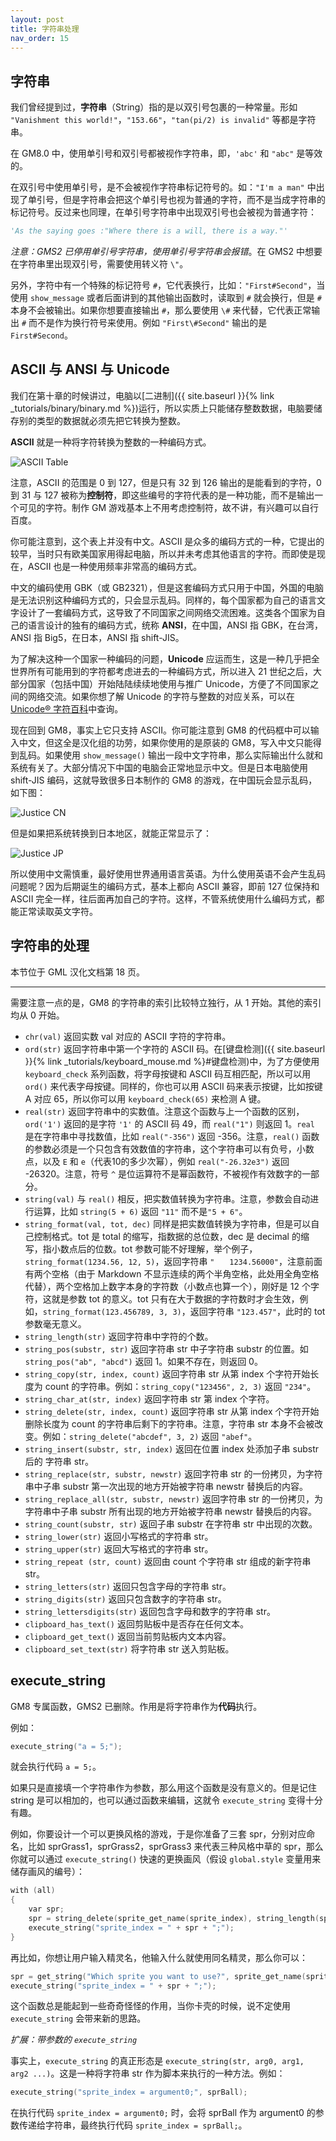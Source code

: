 ```yaml
---
layout: post
title: 字符串处理
nav_order: 15
---
```


## 字符串

我们曾经提到过，**字符串**（String）指的是以双引号包裹的一种常量。形如 `"Vanishment this world!"`，`"153.66"`，`"tan(pi/2) is invalid"` 等都是字符串。

在 GM8.0 中，使用单引号和双引号都被视作字符串，即，`'abc'` 和 `"abc"` 是等效的。

在双引号中使用单引号，是不会被视作字符串标记符号的。如：`"I'm a man"` 中出现了单引号，但是字符串会把这个单引号也视为普通的字符，而不是当成字符串的标记符号。反过来也同理，在单引号字符串中出现双引号也会被视为普通字符：

```python
'As the saying goes :"Where there is a will, there is a way."'
```

*注意：GMS2 已停用单引号字符串，使用单引号字符串会报错*。在 GMS2 中想要在字符串里出现双引号，需要使用转义符 `\"`。

另外，字符中有一个特殊的标记符号 `#`，它代表换行，比如：`"First#Second"`，当使用 `show_message` 或者后面讲到的其他输出函数时，读取到 `#` 就会换行，但是 `#` 本身不会被输出。如果你想要直接输出 `#`，那么要使用 `\#` 来代替，它代表正常输出 `#` 而不是作为换行符号来使用。例如 `"First\#Second"` 输出的是 `First#Second`。

## ASCII 与 ANSI 与 Unicode

我们在第十章的时候讲过，电脑以[二进制]({{ site.baseurl }}{% link _tutorials/binary/binary.md %})运行，所以实质上只能储存整数数据，电脑要储存别的类型的数据就必须先把它转换为整数。

**ASCII** 就是一种将字符转换为整数的一种编码方式。

![ASCII Table](/assets/images/string/ascii_table.svg)

注意，ASCII 的范围是 0 到 127，但是只有 32 到 126 输出的是能看到的字符，0 到 31 与 127 被称为**控制符**，即这些编号的字符代表的是一种功能，而不是输出一个可见的字符。制作 GM 游戏基本上不用考虑控制符，故不讲，有兴趣可以自行百度。

你可能注意到，这个表上并没有中文。ASCII 是众多的编码方式的一种，它提出的较早，当时只有欧美国家用得起电脑，所以并未考虑其他语言的字符。而即使是现在，ASCII 也是一种使用频率非常高的编码方式。

中文的编码使用 GBK（或 GB2321），但是这套编码方式只用于中国，外国的电脑是无法识别这种编码方式的，只会显示乱码。同样的，每个国家都为自己的语言文字设计了一套编码方式，这导致了不同国家之间网络交流困难。这类各个国家为自己的语言设计的独有的编码方式，统称 **ANSI**，在中国，ANSI 指 GBK，在台湾，ANSI 指 Big5，在日本，ANSI 指 shift-JIS。

为了解决这种一个国家一种编码的问题，**Unicode** 应运而生，这是一种几乎把全世界所有可能用到的字符都考虑进去的一种编码方式，所以进入 21 世纪之后，大部分国家（包括中国）开始陆陆续续地使用与推广 Unicode，方便了不同国家之间的网络交流。如果你想了解 Unicode 的字符与整数的对应关系，可以在 [Unicode® 字符百科](https://unicode-table.com/cn/)中查询。

现在回到 GM8，事实上它只支持 ASCII。你可能注意到 GM8 的代码框中可以输入中文，但这全是汉化组的功劳，如果你使用的是原装的 GM8，写入中文只能得到乱码。如果使用 `show_message()` 输出一段中文字符串，那么实际输出什么就和系统有关了。大部分情况下中国的电脑会正常地显示中文。但是日本电脑使用 shift-JIS 编码，这就导致很多日本制作的 GM8 的游戏，在中国玩会显示乱码，如下图：

![Justice CN](/assets/images/string/justice_cn.png)

但是如果把系统转换到日本地区，就能正常显示了：

![Justice JP](/assets/images/string/justice_jp.png)

所以使用中文需慎重，最好使用世界通用语言英语。为什么使用英语不会产生乱码问题呢？因为后期诞生的编码方式，基本上都向 ASCII 兼容，即前 127 位保持和 ASCII 完全一样，往后面再加自己的字符。这样，不管系统使用什么编码方式，都能正常读取英文字符。

## 字符串的处理

本节位于 GML 汉化文档第 18 页。

---

需要注意一点的是，GM8 的字符串的索引比较特立独行，从 1 开始。其他的索引均从 0 开始。

* `chr(val)` 返回实数 val 对应的 ASCII 字符的字符串。
* `ord(str)` 返回字符串中第一个字符的 ASCII 码。在[键盘检测]({{ site.baseurl }}{% link _tutorials/keyboard_mouse.md %}#键盘检测)中，为了方便使用 `keyboard_check` 系列函数，将字母按键和 ASCII 码互相匹配，所以可以用 `ord()` 来代表字母按键。同样的，你也可以用 ASCII 码来表示按键，比如按键 A 对应 65，所以你可以用 `keyboard_check(65)` 来检测 A 键。
* `real(str)` 返回字符串中的实数值。注意这个函数与上一个函数的区别，`ord('1')` 返回的是字符 `'1'` 的 ASCII 码 49，而 `real("1")` 则返回 1。`real` 是在字符串中寻找数值，比如 `real("-356")` 返回 -356。注意，`real()` 函数的参数必须是一个只包含有效数值的字符串，这个字符串可以有负号，小数点，以及 `E` 和 `e`（代表10的多少次幂），例如 `real("-26.32e3")` 返回 -26320。注意，符号 `^` 是位运算符不是幂函数符，不被视作有效数字的一部分。
* `string(val)` 与 `real()` 相反，把实数值转换为字符串。注意，参数会自动进行运算，比如 `string(5 + 6)` 返回 `"11"` 而不是`"5 + 6"`。
* `string_format(val, tot, dec)` 同样是把实数值转换为字符串，但是可以自己控制格式。tot 是 total 的缩写，指数据的总位数，dec 是 decimal 的缩写，指小数点后的位数。tot 参数可能不好理解，举个例子，`string_format(1234.56, 12, 5)`，返回字符串 `"　　1234.56000"`，注意前面有两个空格（由于 Markdown 不显示连续的两个半角空格，此处用全角空格代替），两个空格加上数字本身的字符数（小数点也算一个），刚好是 12 个字符，这就是参数 tot 的意义。tot 只有在大于数据的字符数时才会生效，例如，`string_format(123.456789, 3, 3)`，返回字符串 `"123.457"`，此时的 tot 参数毫无意义。
* `string_length(str)` 返回字符串中字符的个数。
* `string_pos(substr, str)` 返回字符串 str 中子字符串 substr 的位置。如 `string_pos("ab", "abcd")` 返回 1。如果不存在，则返回 0。
* `string_copy(str, index, count)` 返回字符串 str 从第 index 个字符开始长度为 count 的字符串。例如：`string_copy("123456", 2, 3)` 返回 `"234"`。
* `string_char_at(str, index)` 返回字符串 str 第 index 个字符。
* `string_delete(str, index, count)` 返回字符串 str 从第 index 个字符开始删除长度为 count 的字符串后剩下的字符串。注意，字符串 str 本身不会被改变。例如：`string_delete("abcdef", 3, 2)` 返回 `"abef"`。
* `string_insert(substr, str, index)` 返回在位置 index 处添加子串 substr 后的 字符串 str。
* `string_replace(str, substr, newstr)` 返回字符串 str 的一份拷贝，为字符串中子串 substr 第一次出现的地方开始被字符串 newstr 替换后的内容。
* `string_replace_all(str, substr, newstr)` 返回字符串 str 的一份拷贝，为字符串中子串 substr 所有出现的地方开始被字符串 newstr 替换后的内容。
* `string_count(substr, str)` 返回子串 substr 在字符串 str 中出现的次数。
* `string_lower(str)` 返回小写格式的字符串 str。
* `string_upper(str)` 返回大写格式的字符串 str。
* `string_repeat (str, count)` 返回由 count 个字符串 str 组成的新字符串 str。
* `string_letters(str)` 返回只包含字母的字符串 str。
* `string_digits(str)` 返回只包含数字的字符串 str。
* `string_lettersdigits(str)` 返回包含字母和数字的字符串 str。
* `clipboard_has_text()` 返回剪贴板中是否存在任何文本。
* `clipboard_get_text()` 返回当前剪贴板内文本内容。
* `clipboard_set_text(str)` 将字符串 str 送入剪贴板。

## execute_string

GM8 专属函数，GMS2 已删除。作用是将字符串作为**代码**执行。

例如：

```c
execute_string("a = 5;");
```

就会执行代码 `a = 5;`。

如果只是直接填一个字符串作为参数，那么用这个函数是没有意义的。但是记住 string 是可以相加的，也可以通过函数来编辑，这就令 `execute_string` 变得十分有趣。

例如，你要设计一个可以更换风格的游戏，于是你准备了三套 spr，分别对应命名，比如 sprGrass1，sprGrass2，sprGrass3 来代表三种风格中草的 spr，那么你就可以通过 `execute_string()` 快速的更换画风（假设 `global.style` 变量用来储存画风的编号）：

```c
with (all)
{
    var spr;
    spr = string_delete(sprite_get_name(sprite_index), string_length(sprite_get_name(sprite_index)), 1) + string(global.style);
    execute_string("sprite_index = " + spr + ";");
}
```

再比如，你想让用户输入精灵名，他输入什么就使用同名精灵，那么你可以：

```c
spr = get_string("Which sprite you want to use?", sprite_get_name(sprite_index));
execute_string("sprite_index = " + spr + ";");
```

这个函数总是能起到一些奇奇怪怪的作用，当你卡壳的时候，说不定使用 `execute_string` 会带来新的思路。

*扩展：带参数的 `execute_string`*

事实上，`execute_string` 的真正形态是 `execute_string(str, arg0, arg1, arg2 ...)`。这是一种将字符串 str 作为脚本来执行的一种方法。例如：

```c
execute_string("sprite_index = argument0;", sprBall);
```

在执行代码 `sprite_index = argument0;` 时，会将 sprBall 作为 argument0 的参数传递给字符串，最终执行代码 `sprite_index = sprBall;`。

